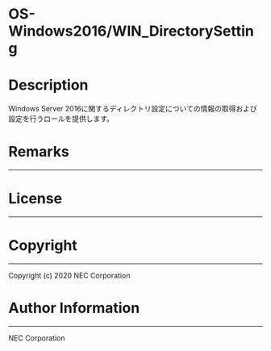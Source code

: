 OS-Windows2016/WIN_DirectorySetting
=======================================================
# Description
Windows Server 2016に関するディレクトリ設定についての情報の取得および設定を行うロールを提供します。

# Remarks
-------

# License
-------

# Copyright
---------
Copyright (c) 2020 NEC Corporation

# Author Information
------------------
NEC Corporation
